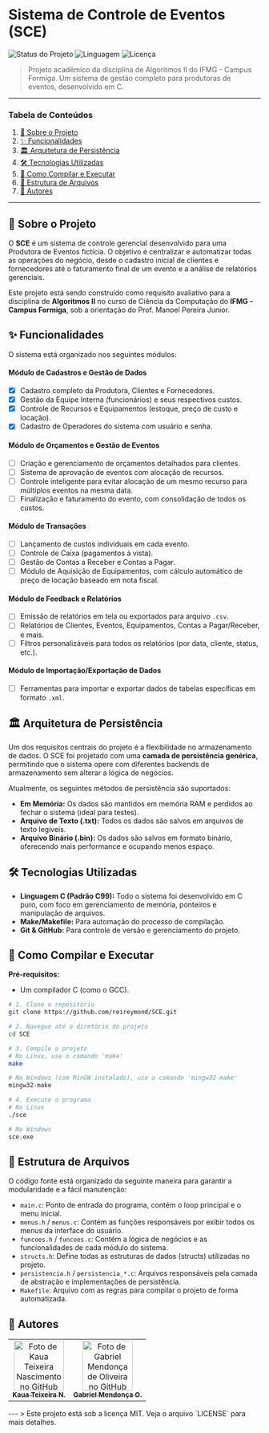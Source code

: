 # Sistema de Controle de Eventos (SCE)

![Status do Projeto](https://img.shields.io/badge/status-em%20desenvolvimento-yellowgreen)
![Linguagem](https://img.shields.io/badge/C-C99-blue.svg)
![Licença](https://img.shields.io/badge/licen%C3%A7a-MIT-green)

> Projeto acadêmico da disciplina de Algoritmos II do IFMG - Campus Formiga. Um sistema de gestão completo para produtoras de eventos, desenvolvido em C.

---

### Tabela de Conteúdos
1. [📖 Sobre o Projeto](#-sobre-o-projeto)
2. [✨ Funcionalidades](#-funcionalidades)
3. [🏛️ Arquitetura de Persistência](#️-arquitetura-de-persistência)
4. [🛠️ Tecnologias Utilizadas](#️-tecnologias-utilizadas)
5. [🚀 Como Compilar e Executar](#-como-compilar-e-executar)
6. [📂 Estrutura de Arquivos](#-estrutura-de-arquivos)
7. [👤 Autores](#-autores)

---

## 📖 Sobre o Projeto

O **SCE** é um sistema de controle gerencial desenvolvido para uma Produtora de Eventos fictícia. O objetivo é centralizar e automatizar todas as operações do negócio, desde o cadastro inicial de clientes e fornecedores até o faturamento final de um evento e a análise de relatórios gerenciais.

Este projeto está sendo construído como requisito avaliativo para a disciplina de **Algoritmos II** no curso de Ciência da Computação do **IFMG - Campus Formiga**, sob a orientação do Prof. Manoel Pereira Junior.

## ✨ Funcionalidades

O sistema está organizado nos seguintes módulos:

#### Módulo de Cadastros e Gestão de Dados
- [x] Cadastro completo da Produtora, Clientes e Fornecedores.
- [x] Gestão da Equipe Interna (funcionários) e seus respectivos custos.
- [x] Controle de Recursos e Equipamentos (estoque, preço de custo e locação).
- [x] Cadastro de Operadores do sistema com usuário e senha.

#### Módulo de Orçamentos e Gestão de Eventos
- [ ] Criação e gerenciamento de orçamentos detalhados para clientes.
- [ ] Sistema de aprovação de eventos com alocação de recursos.
- [ ] Controle inteligente para evitar alocação de um mesmo recurso para múltiplos eventos na mesma data.
- [ ] Finalização e faturamento do evento, com consolidação de todos os custos.

#### Módulo de Transações
- [ ] Lançamento de custos individuais em cada evento.
- [ ] Controle de Caixa (pagamentos à vista).
- [ ] Gestão de Contas a Receber e Contas a Pagar.
- [ ] Módulo de Aquisição de Equipamentos, com cálculo automático de preço de locação baseado em nota fiscal.

#### Módulo de Feedback e Relatórios
- [ ] Emissão de relatórios em tela ou exportados para arquivo `.csv`.
- [ ] Relatórios de Clientes, Eventos, Equipamentos, Contas a Pagar/Receber, e mais.
- [ ] Filtros personalizáveis para todos os relatórios (por data, cliente, status, etc.).

#### Módulo de Importação/Exportação de Dados
- [ ] Ferramentas para importar e exportar dados de tabelas específicas em formato `.xml`.

## 🏛️ Arquitetura de Persistência

Um dos requisitos centrais do projeto é a flexibilidade no armazenamento de dados. O SCE foi projetado com uma **camada de persistência genérica**, permitindo que o sistema opere com diferentes backends de armazenamento sem alterar a lógica de negócios.

Atualmente, os seguintes métodos de persistência são suportados:
* **Em Memória:** Os dados são mantidos em memória RAM e perdidos ao fechar o sistema (ideal para testes).
* **Arquivo de Texto (.txt):** Todos os dados são salvos em arquivos de texto legíveis.
* **Arquivo Binário (.bin):** Os dados são salvos em formato binário, oferecendo mais performance e ocupando menos espaço.

## 🛠️ Tecnologias Utilizadas

* **Linguagem C (Padrão C99):** Todo o sistema foi desenvolvido em C puro, com foco em gerenciamento de memória, ponteiros e manipulação de arquivos.
* **Make/Makefile:** Para automação do processo de compilação.
* **Git & GitHub:** Para controle de versão e gerenciamento do projeto.

## 🚀 Como Compilar e Executar

**Pré-requisitos:**
* Um compilador C (como o GCC).

```bash
# 1. Clone o repositório
git clone https://github.com/reireymond/SCE.git

# 2. Navegue até o diretório do projeto
cd SCE

# 3. Compile o projeto
# No Linux, use o comando 'make'
make

# No Windows (com MinGW instalado), use o comando 'mingw32-make'
mingw32-make

# 4. Execute o programa
# No Linux
./sce

# No Windows
sce.exe

```

## 📂 Estrutura de Arquivos

O código fonte está organizado da seguinte maneira para garantir a modularidade e a fácil manutenção:

* `main.c`: Ponto de entrada do programa, contém o loop principal e o menu inicial.
* `menus.h` / `menus.c`: Contém as funções responsáveis por exibir todos os menus da interface do usuário.
* `funcoes.h` / `funcoes.c`: Contém a lógica de negócios e as funcionalidades de cada módulo do sistema.
* `structs.h`: Define todas as estruturas de dados (structs) utilizadas no projeto.
* `persistencia.h` / `persistencia_*.c`: Arquivos responsáveis pela camada de abstração e implementações de persistência.
* `Makefile`: Arquivo com as regras para compilar o projeto de forma automatizada.

## 👤 Autores

<table>
  <tr>
    <td align="center">
      <a href="https://github.com/reireymond">
        <img src="https://github.com/reireymond.png?size=100" width="100px;" alt="Foto de Kaua Teixeira Nascimento no GitHub"/>
        <br />
        <sub>
          <b>Kaua Teixeira N.</b>
        </sub>
      </a>
    </td>
    <td align="center">
      <a href="https://github.com/bielbieloliveirag8-eng">
        <img src="https://github.com/bielbieloliveirag8-eng.png?size=100" width="100px;" alt="Foto de Gabriel Mendonça de Oliveira no GitHub"/>
        <br />
        <sub>
          <b>Gabriel Mendonça O.</b>
        </sub>
      </a>
    </td>
  </tr>
</table>
---
> Este projeto está sob a licença MIT. Veja o arquivo `LICENSE` para mais detalhes.
